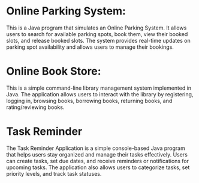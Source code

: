 # Online Parking System:
This is a Java program that simulates an Online Parking System. It allows users to search for available parking spots, book them, view their booked slots, and release booked slots. The system provides real-time updates on parking spot availability and allows users to manage their bookings.
# Online Book Store: 
This is a simple command-line library management system implemented in Java. The application allows users to interact with the library by registering, logging in, browsing books, borrowing books, returning books, and rating/reviewing books.
# Task Reminder 
The Task Reminder Application is a simple console-based Java program that helps users stay organized and manage their tasks effectively. Users can create tasks, set due dates, and receive reminders or notifications for upcoming tasks. The application also allows users to categorize tasks, set priority levels, and track task statuses.
